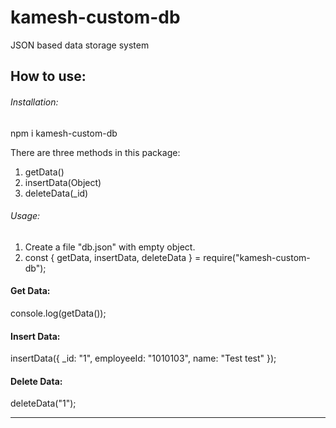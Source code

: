 # kamesh-custom-db
JSON based data storage system



## How to use:


###### Installation:
npm i kamesh-custom-db

There are three methods in this package:

1. getData()
2. insertData(Object)
3. deleteData(_id)


###### Usage:
1. Create a file "db.json" with empty object.
2. const { getData, insertData, deleteData } = require("kamesh-custom-db");

#### Get Data:
console.log(getData());

#### Insert Data:
insertData({ _id: "1", employeeId: "1010103", name: "Test test" });

#### Delete Data:
deleteData("1");

-----------------------------------------------------------------------------
